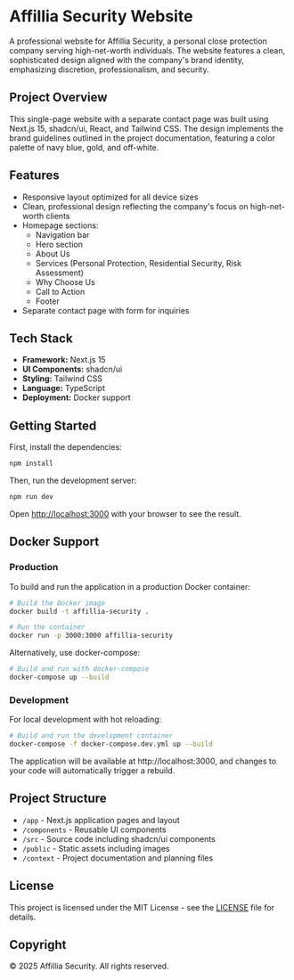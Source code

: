 # Affillia Security Website

A professional website for Affillia Security, a personal close protection company serving high-net-worth individuals. The website features a clean, sophisticated design aligned with the company's brand identity, emphasizing discretion, professionalism, and security.

## Project Overview

This single-page website with a separate contact page was built using Next.js 15, shadcn/ui, React, and Tailwind CSS. The design implements the brand guidelines outlined in the project documentation, featuring a color palette of navy blue, gold, and off-white.

## Features

- Responsive layout optimized for all device sizes
- Clean, professional design reflecting the company's focus on high-net-worth clients
- Homepage sections:
  - Navigation bar
  - Hero section
  - About Us
  - Services (Personal Protection, Residential Security, Risk Assessment)
  - Why Choose Us
  - Call to Action
  - Footer
- Separate contact page with form for inquiries

## Tech Stack

- **Framework:** Next.js 15
- **UI Components:** shadcn/ui
- **Styling:** Tailwind CSS
- **Language:** TypeScript
- **Deployment:** Docker support

## Getting Started

First, install the dependencies:

```bash
npm install
```

Then, run the development server:

```bash
npm run dev
```

Open [http://localhost:3000](http://localhost:3000) with your browser to see the result.

## Docker Support

### Production

To build and run the application in a production Docker container:

```bash
# Build the Docker image
docker build -t affillia-security .

# Run the container
docker run -p 3000:3000 affillia-security
```

Alternatively, use docker-compose:

```bash
# Build and run with docker-compose
docker-compose up --build
```

### Development

For local development with hot reloading:

```bash
# Build and run the development container
docker-compose -f docker-compose.dev.yml up --build
```

The application will be available at http://localhost:3000, and changes to your code will automatically trigger a rebuild.

## Project Structure

- `/app` - Next.js application pages and layout
- `/components` - Reusable UI components
- `/src` - Source code including shadcn/ui components
- `/public` - Static assets including images
- `/context` - Project documentation and planning files

## License

This project is licensed under the MIT License - see the [LICENSE](LICENSE) file for details.

## Copyright

© 2025 Affillia Security. All rights reserved.
